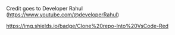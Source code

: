 Credit goes to Developer Rahul (https://www.youtube.com/@developerRahul)

https://img.shields.io/badge/Clone%20repo-Into%20VsCode-Red


